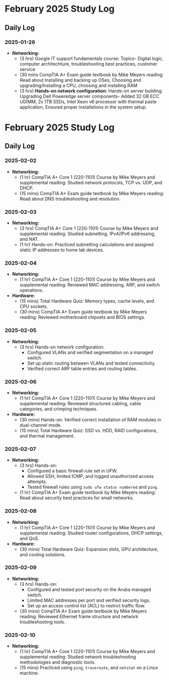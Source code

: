 # **February 2025 Study Log** 

## **Daily Log**

### **2025-01-26**
- **Networking:**
  - (3 hrs) Google IT support fundamentals course: Topics- Digital logic, computer architechture, troubleshooting best practices, customer service
  - (30 mins CompTIA A+ Exam guide textbook by Mike Meyers reading: Read about Installing and backing up OSes, Choosing and upgrading/Installing a CPU, choosing and installing RAM
  - (3 hrs)  **Hands-on network configuration:** Hands-on server building: Upgrading Dell Poweredge server components- Added 32 GB ECC UDIMM, 2x 1TB SSDs, Intel Xeon v6 processor with thermal paste application, Ensured proper installations in the system setup.
# **February 2025 Study Log**

## **Daily Log**

### **2025-02-02**
- **Networking:**
  - (1 hr) CompTIA A+ Core 1 (220-1101) Course by Mike Meyers and supplemental reading: Studied network protocols, TCP vs. UDP, and DHCP.
  - (15 mins) CompTIA A+ Exam guide textbook by Mike Meyers reading: Read about DNS troubleshooting and resolution.

### **2025-02-03**
- **Networking:**
  - (3 hrs) CompTIA A+ Core 1 (220-1101) Course by Mike Meyers and supplemental reading: Studied subnetting, IPv4/IPv6 addressing, and NAT.
  - (1 hr) Hands-on: Practiced subnetting calculations and assigned static IP addresses to home lab devices.

### **2025-02-04**
- **Networking:**
  - (1 hr) CompTIA A+ Core 1 (220-1101) Course by Mike Meyers and supplemental reading: Reviewed MAC addressing, ARP, and switch operations.
- **Hardware:**
  - (15 mins) Total Hardware Quiz: Memory types, cache levels, and CPU sockets.
  - (30 mins) CompTIA A+ Exam guide textbook by Mike Meyers reading: Reviewed motherboard chipsets and BIOS settings.

### **2025-02-05**
- **Networking:**
  - (3 hrs) Hands-on network configuration:  
    - Configured VLANs and verified segmentation on a managed switch.  
    - Set up static routing between VLANs and tested connectivity.  
    - Verified correct ARP table entries and routing tables.

### **2025-02-06**
- **Networking:**
  - (1 hr) CompTIA A+ Core 1 (220-1101) Course by Mike Meyers and supplemental reading: Reviewed structured cabling, cable categories, and crimping techniques.
- **Hardware:**
  - (30 mins) Hands-on: Verified correct installation of RAM modules in dual-channel mode.
  - (15 mins) Total Hardware Quiz: SSD vs. HDD, RAID configurations, and thermal management.

### **2025-02-07**
- **Networking:**
  - (3 hrs) Hands-on:  
    - Configured a basic firewall rule set in UFW.  
    - Allowed SSH, limited ICMP, and logged unauthorized access attempts.  
    - Tested firewall rules using `sudo ufw status numbered` and `ping`.  
  - (1 hr) CompTIA A+ Exam guide textbook by Mike Meyers reading: Read about security best practices for small networks.

### **2025-02-08**
- **Networking:**
  - (1 hr) CompTIA A+ Core 1 (220-1101) Course by Mike Meyers and supplemental reading: Studied router configurations, DHCP settings, and QoS.
- **Hardware:**
  - (30 mins) Total Hardware Quiz: Expansion slots, GPU architecture, and cooling solutions.

### **2025-02-09**
- **Networking:**
  - (3 hrs) Hands-on:  
    - Configured and tested port security on the Aruba managed switch.  
    - Limited MAC addresses per port and verified security logs.  
    - Set up an access control list (ACL) to restrict traffic flow.  
  - (30 mins) CompTIA A+ Exam guide textbook by Mike Meyers reading: Reviewed Ethernet frame structure and network troubleshooting tools.

### **2025-02-10**
- **Networking:**
  - (1 hr) CompTIA A+ Core 1 (220-1101) Course by Mike Meyers and supplemental reading: Studied network troubleshooting methodologies and diagnostic tools.
  - (15 mins) Practiced using `ping`, `traceroute`, and `netstat` on a Linux machine.
